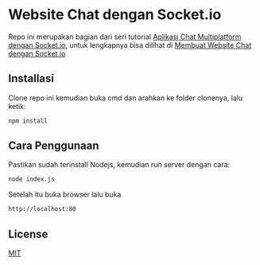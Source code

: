 # Website Chat dengan Socket.io
Repo ini merupakan bagian dari seri tutorial [Aplikasi Chat Multiplatform dengan Socket.io](https://blog.hendra.one/aplikasi-chat-multiplatform-dengan-socket-io/),
untuk lengkapnya bisa dilihat di [Membuat Website Chat dengan Socket.io](https://blog.hendra.one/membuat-website-chat-dengan-socket-io/)
## Installasi
Clone repo ini kemudian buka cmd dan arahkan ke folder clonenya, lalu ketik:
```bash
npm install
```
## Cara Penggunaan
Pastikan sudah terinstall Nodejs, kemudian run server dengan cara:
```bash
node index.js
```
Setelah itu buka browser lalu buka
```bash
http://localhost:80
```
## License
[MIT](https://choosealicense.com/licenses/mit/)
